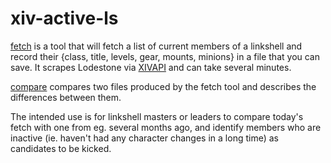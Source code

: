 # xiv-active-ls

[fetch](fetch.html) is a tool that will fetch a list of current members of a linkshell
and record their {class, title, levels, gear, mounts, minions} in a file that you can save.
It scrapes Lodestone via [XIVAPI](https://xivapi.com) and can take several minutes.

[compare](compare.html) compares two files produced by the fetch tool and describes the differences between them.

The intended use is for linkshell masters or leaders to compare today's fetch with one from eg. several months ago,
and identify members who are inactive (ie. haven't had any character changes in a long time) as candidates to be kicked.
